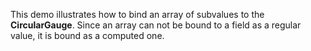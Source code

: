 This demo illustrates how to&nbsp;bind an&nbsp;array of&nbsp;subvalues to&nbsp;the **CircularGauge**. Since an&nbsp;array can not be&nbsp;bound to&nbsp;a&nbsp;field as&nbsp;a&nbsp;regular value, it&nbsp;is&nbsp;bound as&nbsp;a&nbsp;computed one.